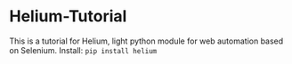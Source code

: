 # Helium-Tutorial
This is a tutorial for Helium, light python module for web automation based on Selenium.
Install: `pip install helium`
